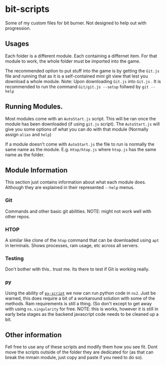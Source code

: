 # bit-scripts
Some of my custom files for bit burner. Not designed to help out with progression.

## Usages
Each folder is a different module. Each containing a differnet item. For that module to work, the whole folder must be imported into the game.

The recommended option to put stuff into the game is by getting the `Git.js` file and running that as it is a self-contained mini git view that lest you download a whole module.
Note: Upon downloading `Git.js` into `Git.js` . It is recommended to run the command `Git/git.js --setup` follwed by `git --help`

## Running Modules.
Most modules come with an `AutoStart.js` script. This will be ran once the module has been downloaded (if using `git.js` script). The `AutoStart.js` will give you some options of what you can do with that module
(Normally assign `alias` and `help`) 

If a module doesn't come with `AutoStart.js` the file to run is normally the same name as the module. E.g. `Htop/htop.js` where `htop.js` has the same name as the folder.

## Module Information
This section just contains information about what each module does. Although they are explained in their represented `--help` menus.

### Git
Commands and other basic git abilities.
NOTE: might not work well with other repos.

### HTOP
A similar like clone of the `htop` command that can be downloaded using `apt` in terminals.
Shows processes, ram usage, etc across all servers.

### Testing
Don't bother with this.. trust me.
Its there to test if Git is working really.

### py
Using the ability of [`py-script`](https://pyscript.net) we now can run python code in `ns2`.
Just be warned, this does require a bit of a workaround solution with some of the methods.
Ram requirements is still a thing. (So don't except to get away with using `ns.singularity` for free.
NOTE: this is works, however it is still in early beta stages as the backend javascript code needs to be cleaned up a bit.

## Other information
Fell free to use any of these scripts and modify them how you see fit.
Dont move the scripts outside of the folder they are dedicated for (as that can break the mmain module, just copy and paste if you need to do so).
